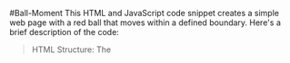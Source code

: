#Ball-Moment
      This HTML and JavaScript code snippet creates a simple web page with a red ball that moves within a defined boundary. Here's a brief description of the code:
>HTML Structure:
      The <title> tag sets the title of the web page, which is currently set to "Document."
>Ball Container:
      Inside the <body>, there's a <div> element with the id "ball." This <div> represents the red ball.
      It has inline CSS styling to set its appearance, including a red background color, position (absolute), size (100x100 pixels), and initial position (top: 100px, left: 100px).
>JavaScript:
      The <script> tag contains JavaScript code.
      Variables varx and vary are initialized to 200, representing the horizontal and vertical movement distances for the ball.
      If the ball reaches the boundaries defined by x1, x2, y1, or y2, the direction is reversed using dir1 and dir2.
      Finally, the function updates the ball's position by setting its left and top CSS properties.
>setInterval:
      setInterval is used to repeatedly call the move function at regular intervals (every 1000 milliseconds or 1 second).
      This creates the effect of the ball moving within the specified boundaries
